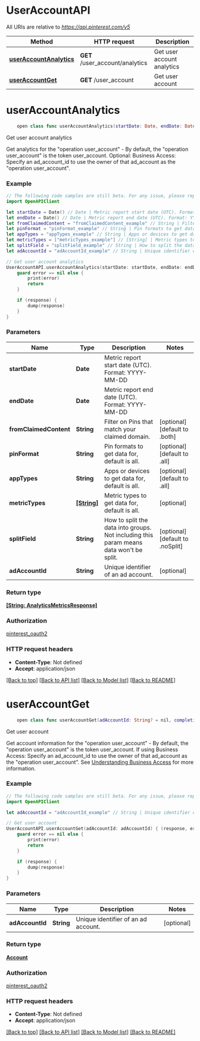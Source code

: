 # UserAccountAPI

All URIs are relative to *https://api.pinterest.com/v5*

Method | HTTP request | Description
------------- | ------------- | -------------
[**userAccountAnalytics**](UserAccountAPI.md#useraccountanalytics) | **GET** /user_account/analytics | Get user account analytics
[**userAccountGet**](UserAccountAPI.md#useraccountget) | **GET** /user_account | Get user account


# **userAccountAnalytics**
```swift
    open class func userAccountAnalytics(startDate: Date, endDate: Date, fromClaimedContent: FromClaimedContent_userAccountAnalytics? = nil, pinFormat: PinFormat_userAccountAnalytics? = nil, appTypes: AppTypes_userAccountAnalytics? = nil, metricTypes: [MetricTypes_userAccountAnalytics]? = nil, splitField: SplitField_userAccountAnalytics? = nil, adAccountId: String? = nil, completion: @escaping (_ data: [String: AnalyticsMetricsResponse]?, _ error: Error?) -> Void)
```

Get user account analytics

Get analytics for the \"operation user_account\" - By default, the \"operation user_account\" is the token user_account.  Optional: Business Access: Specify an ad_account_id to use the owner of that ad_account as the \"operation user_account\".

### Example
```swift
// The following code samples are still beta. For any issue, please report via http://github.com/OpenAPITools/openapi-generator/issues/new
import OpenAPIClient

let startDate = Date() // Date | Metric report start date (UTC). Format: YYYY-MM-DD
let endDate = Date() // Date | Metric report end date (UTC). Format: YYYY-MM-DD
let fromClaimedContent = "fromClaimedContent_example" // String | Filter on Pins that match your claimed domain. (optional) (default to .both)
let pinFormat = "pinFormat_example" // String | Pin formats to get data for, default is all. (optional) (default to .all)
let appTypes = "appTypes_example" // String | Apps or devices to get data for, default is all. (optional) (default to .all)
let metricTypes = ["metricTypes_example"] // [String] | Metric types to get data for, default is all.  (optional)
let splitField = "splitField_example" // String | How to split the data into groups. Not including this param means data won't be split. (optional) (default to .noSplit)
let adAccountId = "adAccountId_example" // String | Unique identifier of an ad account. (optional)

// Get user account analytics
UserAccountAPI.userAccountAnalytics(startDate: startDate, endDate: endDate, fromClaimedContent: fromClaimedContent, pinFormat: pinFormat, appTypes: appTypes, metricTypes: metricTypes, splitField: splitField, adAccountId: adAccountId) { (response, error) in
    guard error == nil else {
        print(error)
        return
    }

    if (response) {
        dump(response)
    }
}
```

### Parameters

Name | Type | Description  | Notes
------------- | ------------- | ------------- | -------------
 **startDate** | **Date** | Metric report start date (UTC). Format: YYYY-MM-DD | 
 **endDate** | **Date** | Metric report end date (UTC). Format: YYYY-MM-DD | 
 **fromClaimedContent** | **String** | Filter on Pins that match your claimed domain. | [optional] [default to .both]
 **pinFormat** | **String** | Pin formats to get data for, default is all. | [optional] [default to .all]
 **appTypes** | **String** | Apps or devices to get data for, default is all. | [optional] [default to .all]
 **metricTypes** | [**[String]**](String.md) | Metric types to get data for, default is all.  | [optional] 
 **splitField** | **String** | How to split the data into groups. Not including this param means data won&#39;t be split. | [optional] [default to .noSplit]
 **adAccountId** | **String** | Unique identifier of an ad account. | [optional] 

### Return type

[**[String: AnalyticsMetricsResponse]**](AnalyticsMetricsResponse.md)

### Authorization

[pinterest_oauth2](../README.md#pinterest_oauth2)

### HTTP request headers

 - **Content-Type**: Not defined
 - **Accept**: application/json

[[Back to top]](#) [[Back to API list]](../README.md#documentation-for-api-endpoints) [[Back to Model list]](../README.md#documentation-for-models) [[Back to README]](../README.md)

# **userAccountGet**
```swift
    open class func userAccountGet(adAccountId: String? = nil, completion: @escaping (_ data: Account?, _ error: Error?) -> Void)
```

Get user account

Get account information for the \"operation user_account\" - By default, the \"operation user_account\" is the token user_account.  If using Business Access: Specify an ad_account_id to use the owner of that ad_account as the \"operation user_account\". See <a href='/docs/api/v5/#tag/Understanding-business-access'>Understanding Business Access</a> for more information.

### Example
```swift
// The following code samples are still beta. For any issue, please report via http://github.com/OpenAPITools/openapi-generator/issues/new
import OpenAPIClient

let adAccountId = "adAccountId_example" // String | Unique identifier of an ad account. (optional)

// Get user account
UserAccountAPI.userAccountGet(adAccountId: adAccountId) { (response, error) in
    guard error == nil else {
        print(error)
        return
    }

    if (response) {
        dump(response)
    }
}
```

### Parameters

Name | Type | Description  | Notes
------------- | ------------- | ------------- | -------------
 **adAccountId** | **String** | Unique identifier of an ad account. | [optional] 

### Return type

[**Account**](Account.md)

### Authorization

[pinterest_oauth2](../README.md#pinterest_oauth2)

### HTTP request headers

 - **Content-Type**: Not defined
 - **Accept**: application/json

[[Back to top]](#) [[Back to API list]](../README.md#documentation-for-api-endpoints) [[Back to Model list]](../README.md#documentation-for-models) [[Back to README]](../README.md)

